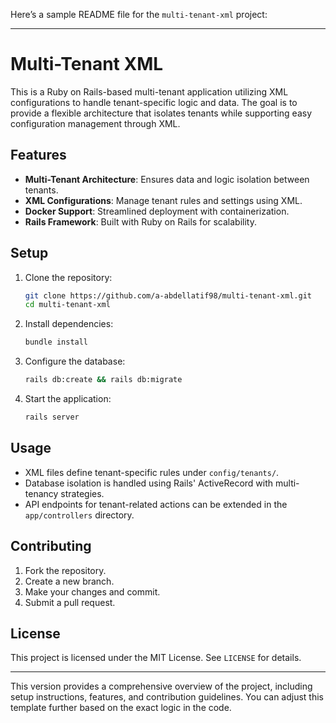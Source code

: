 Here’s a sample README file for the `multi-tenant-xml` project:

---

# Multi-Tenant XML

This is a Ruby on Rails-based multi-tenant application utilizing XML configurations to handle tenant-specific logic and data. The goal is to provide a flexible architecture that isolates tenants while supporting easy configuration management through XML.

## Features

- **Multi-Tenant Architecture**: Ensures data and logic isolation between tenants.
- **XML Configurations**: Manage tenant rules and settings using XML.
- **Docker Support**: Streamlined deployment with containerization.
- **Rails Framework**: Built with Ruby on Rails for scalability.

## Setup

1. Clone the repository:
   ```bash
   git clone https://github.com/a-abdellatif98/multi-tenant-xml.git
   cd multi-tenant-xml
   ```

2. Install dependencies:
   ```bash
   bundle install
   ```

3. Configure the database:
   ```bash
   rails db:create && rails db:migrate
   ```

4. Start the application:
   ```bash
   rails server
   ```


## Usage

- XML files define tenant-specific rules under `config/tenants/`.
- Database isolation is handled using Rails' ActiveRecord with multi-tenancy strategies.
- API endpoints for tenant-related actions can be extended in the `app/controllers` directory.

## Contributing

1. Fork the repository.
2. Create a new branch.
3. Make your changes and commit.
4. Submit a pull request.

## License

This project is licensed under the MIT License. See `LICENSE` for details.

---

This version provides a comprehensive overview of the project, including setup instructions, features, and contribution guidelines. You can adjust this template further based on the exact logic in the code.